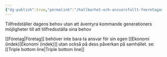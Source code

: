 ```yaml
---
{"dg-publish":true,"permalink":"/hallbarhet-och-ansvarsfullt-foeretagande/","tags":["industriellekonomi"]}
---
```



Tillfredställer dagens behov utan att äventyra kommande generationers  möjligheter till att tillfredsställa sina behov

[[Företag\|Företag]] behöver inte bara ta ansvar för sin egen [[Ekonomi (indek)\|Ekonomi (indek)]] utan också på dess påverkan på samhället.
se: [[Triple bottom line\|Triple bottom line]]

